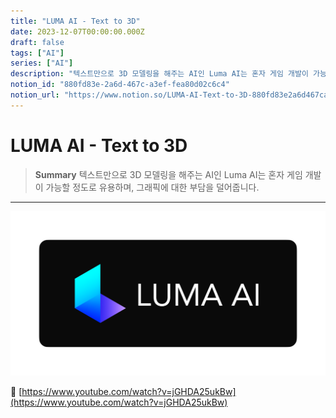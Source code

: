 ```yaml
---
title: "LUMA AI - Text to 3D"
date: 2023-12-07T00:00:00.000Z
draft: false
tags: ["AI"]
series: ["AI"]
description: "텍스트만으로 3D 모델링을 해주는 AI인 Luma AI는 혼자 게임 개발이 가능할 정도로 유용하며, 그래픽에 대한 부담을 덜어줍니다."
notion_id: "880fd83e-2a6d-467c-a3ef-fea80d02c6c4"
notion_url: "https://www.notion.so/LUMA-AI-Text-to-3D-880fd83e2a6d467ca3effea80d02c6c4"
---
```


# LUMA AI - Text to 3D

> **Summary**
> 텍스트만으로 3D 모델링을 해주는 AI인 Luma AI는 혼자 게임 개발이 가능할 정도로 유용하며, 그래픽에 대한 부담을 덜어줍니다.

---

![Image](image_942d1cbc1e5e.png)

🔗 [https://www.youtube.com/watch?v=jGHDA25ukBw](https://www.youtube.com/watch?v=jGHDA25ukBw)

